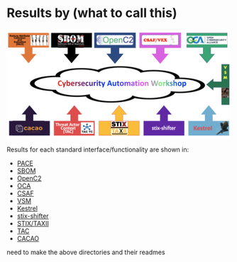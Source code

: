 # Results by (what to call this)

![CAW logo](/Images/caw_logo.png)

Results for each standard interface/functionality are shown in:

- [PACE](./PACE)
- [SBOM](./SBOM)
- [OpenC2](./OpenC2)
- [OCA](./OCA)
- [CSAF](./CSAF)
- [VSM](./VSM)
- [Kestrel](./Kestrel)
- [stix-shifter](./StixShifter)
- [STIX/TAXII](./StixTaxii)
- [TAC](./TAC)
- [CACAO](./CACAO)

need to make the above directories and their readmes
